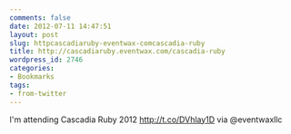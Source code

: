 ```yaml
---
comments: false
date: 2012-07-11 14:47:51
layout: post
slug: httpcascadiaruby-eventwax-comcascadia-ruby
title: http://cascadiaruby.eventwax.com/cascadia-ruby
wordpress_id: 2746
categories:
- Bookmarks
tags:
- from-twitter
---
```


I'm attending Cascadia Ruby 2012 http://t.co/DVhlay1D via @eventwaxllc
